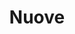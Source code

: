 ---
layout: works
title:  "Nuove"
dir: ../../foto/Ville/Nuove/3
preview: ../foto/Preview/villenuove.png
content-url: ville-nuove
works: "ville-nuove"
path-title: Edilizia residenziale nuova
---